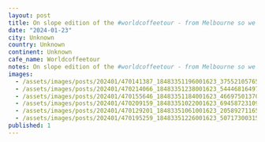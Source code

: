 ```yaml
---
layout: post
title: On slope edition of the #worldcoffeetour - from Melbourne so we drink flat whites.
date: "2024-01-23"
city: Unknown
country: Unknown
continent: Unknown
cafe_name: Worldcoffeetour
notes: On slope edition of the #worldcoffeetour - from Melbourne so we drink flat whites.
images:
  - /assets/images/posts/202401/470141387_18483351196001623_3755210576510641888_n_17953168844723890.jpg
  - /assets/images/posts/202401/470214066_18483351238001623_5444681649767848600_n_18038496931725346.jpg
  - /assets/images/posts/202401/470155646_18483351184001623_4669750137016795563_n_18018514658076952.jpg
  - /assets/images/posts/202401/470209159_18483351022001623_6945872310997674331_n_17977106522643781.jpg
  - /assets/images/posts/202401/470129201_18483351061001623_205892711655864486_n_18036118003703428.jpg
  - /assets/images/posts/202401/470195259_18483351226001623_5071730031592938048_n_17968007012546303.jpg
published: 1
---
```

